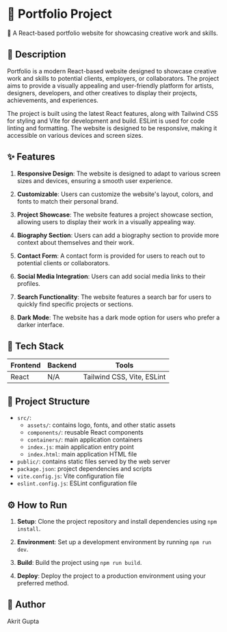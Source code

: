🚀 **Portfolio Project**
=====================

🎨 A React-based portfolio website for showcasing creative work and skills.

📖 **Description**
----------------

Portfolio is a modern React-based website designed to showcase creative work and skills to potential clients, employers, or collaborators. The project aims to provide a visually appealing and user-friendly platform for artists, designers, developers, and other creatives to display their projects, achievements, and experiences.

The project is built using the latest React features, along with Tailwind CSS for styling and Vite for development and build. ESLint is used for code linting and formatting. The website is designed to be responsive, making it accessible on various devices and screen sizes.

✨ **Features**
----------------

1. **Responsive Design**: The website is designed to adapt to various screen sizes and devices, ensuring a smooth user experience.

2. **Customizable**: Users can customize the website's layout, colors, and fonts to match their personal brand.

3. **Project Showcase**: The website features a project showcase section, allowing users to display their work in a visually appealing way.

4. **Biography Section**: Users can add a biography section to provide more context about themselves and their work.

5. **Contact Form**: A contact form is provided for users to reach out to potential clients or collaborators.

6. **Social Media Integration**: Users can add social media links to their profiles.

7. **Search Functionality**: The website features a search bar for users to quickly find specific projects or sections.

8. **Dark Mode**: The website has a dark mode option for users who prefer a darker interface.

🧰 **Tech Stack**
-----------------

| **Frontend** | **Backend** | **Tools** |
| --- | --- | --- |
| React | N/A | Tailwind CSS, Vite, ESLint |

📁 **Project Structure**
-------------------------

* `src/`:
	+ `assets/`: contains logo, fonts, and other static assets
	+ `components/`: reusable React components
	+ `containers/`: main application containers
	+ `index.js`: main application entry point
	+ `index.html`: main application HTML file
* `public/`: contains static files served by the web server
* `package.json`: project dependencies and scripts
* `vite.config.js`: Vite configuration file
* `eslint.config.js`: ESLint configuration file

⚙️ **How to Run**
------------------

1. **Setup**: Clone the project repository and install dependencies using `npm install`.

2. **Environment**: Set up a development environment by running `npm run dev`.

3. **Build**: Build the project using `npm run build`.

4. **Deploy**: Deploy the project to a production environment using your preferred method.


👤 **Author**
------------

Akrit Gupta


